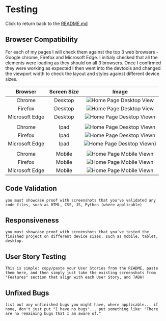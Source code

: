 
# Testing

Click to return back to the [README.md](README.md)

## Browser Compatibility

For each of my pages I will check them against the top 3 web browsers - Google chrome, Firefox and Microsoft Edge. I initialy checked that all the elements were loading as they should on all 3 browsers.
Once I confirmed they were working as expected I then went into the devtools and changed the viewport width to check the layout and styles against different device sizes.

| Browser        | Screen Size | Image |
| :----:         |    :----:   | :----:|
| Chrome         | Desktop     | ![Home Page Desktop View](bookmarked/documentation/testing/img/chrome_desktop.jpg)  | 
| Firefox        | Desktop     | ![Home Page Desktop View](bookmarked/documentation/testing/img/firefox_desktop.jpg) |
| Microsoft Edge | Desktop     | ![Home Page Desktop Viewn](bookmarked/documentation/testing/img/edge_desktop.jpg)   |
|                |             |                                                                                     |
| Chrome         | Ipad        | ![Home Page Desktop Viewn](bookmarked/documentation/testing/img/chrome_tablet.jpg) | 
| Firefox        | Ipad        | ![Home Page Desktop Viewn](bookmarked/documentation/testing/img/firefox_tablet.jpg)|
| Microsoft Edge | Ipad        | ![Home Page Desktop Viewn](bookmarked/documentation/testing/img/edge_tablet.jpg))   |
|                |             |                                                                                     | 
| Chrome         | Mobile      | ![Home Page Mobile Viewn](bookmarked/documentation/testing/img/chrome_mobile.jpg)   | 
| Firefox        | Mobile      | ![Home Page Mobile Viewn](bookmarked/documentation/testing/img/firefox_mobile.jpg)  |
| Microsoft Edge | Mobile      | ![Home Page Mobile Viewn](bookmarked/documentation/testing/img/edge_mobile.jpg)     |

## Code Validation
    you must showcase proof with screenshots that you've validated any code files, such as HTML, CSS, JS, Python (where applicable)
## Responsiveness
    you must showcase proof with screenshots that you've tested the finished project on different device sizes, such as mobile, tablet, desktop.
## User Story Testing
    This is simple: copy/paste your User Stories from the README, paste them here, and then simply just take the existing screenshots from "Features" section that align with each User Story, and TADA!
## Unfixed Bugs
    list out any unfinished bugs you might have, where applicable... if none, don't just put "I have no bugs"... put something like: "There are no remaining bugs that I am aware of."